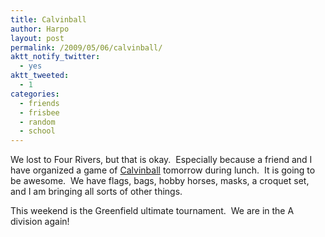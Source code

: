 ```yaml
---
title: Calvinball
author: Harpo
layout: post
permalink: /2009/05/06/calvinball/
aktt_notify_twitter:
  - yes
aktt_tweeted:
  - 1
categories:
  - friends
  - frisbee
  - random
  - school
---
```

We lost to Four Rivers, but that is okay.  Especially because a friend and I have organized a game of <a href="http://en.wikipedia.org/wiki/Calvinball#Calvinball" target="_blank">Calvinball</a> tomorrow during lunch.  It is going to be awesome.  We have flags, bags, hobby horses, masks, a croquet set, and I am bringing all sorts of other things.

This weekend is the Greenfield ultimate tournament.  We are in the A division again!